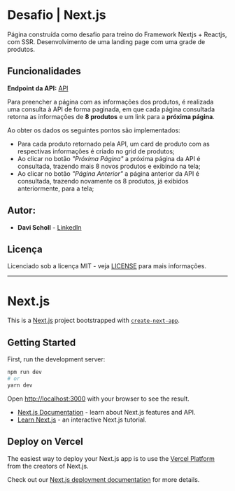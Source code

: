# Desafio | Next.js

Página construída como desafio para treino do Framework Nextjs + Reactjs, com SSR. Desenvolvimento de uma landing page com uma grade de produtos.

## Funcionalidades

**Endpoint da API:** [API](https://frontend-intern-challenge-api.iurykrieger.now.sh/products?page=1)

Para preencher a página com as informações dos produtos, é realizada uma consulta à API de forma paginada, em que cada página consultada retorna as informações de __8 produtos__ e um link para a __próxima página__.

Ao obter os dados os seguintes pontos são implementados:

- Para cada produto retornado pela API, um card de produto com as respectivas informações é criado no grid de produtos;
- Ao clicar no botão *"Próxima Página"* a próxima página da API é consultada, trazendo mais 8 novos produtos e exibindo na tela;
- Ao clicar no botão *"Página Anterior"* a página anterior da API é consultada, trazendo novamente os 8 produtos, já exibidos anteriormente, para a tela;

## Autor:

* **Davi Scholl** - [LinkedIn](https://www.linkedin.com/in/davischoll/)

## Licença

Licenciado sob a licença MIT - veja [LICENSE](LICENSE.md) para mais informações.


---

# Next.js

This is a [Next.js](https://nextjs.org/) project bootstrapped with [`create-next-app`](https://github.com/vercel/next.js/tree/canary/packages/create-next-app).

## Getting Started

First, run the development server:

```bash
npm run dev
# or
yarn dev
```

Open [http://localhost:3000](http://localhost:3000) with your browser to see the result.

- [Next.js Documentation](https://nextjs.org/docs) - learn about Next.js features and API.
- [Learn Next.js](https://nextjs.org/learn) - an interactive Next.js tutorial.

## Deploy on Vercel

The easiest way to deploy your Next.js app is to use the [Vercel Platform](https://vercel.com/new?utm_medium=default-template&filter=next.js&utm_source=create-next-app&utm_campaign=create-next-app-readme) from the creators of Next.js.

Check out our [Next.js deployment documentation](https://nextjs.org/docs/deployment) for more details.
